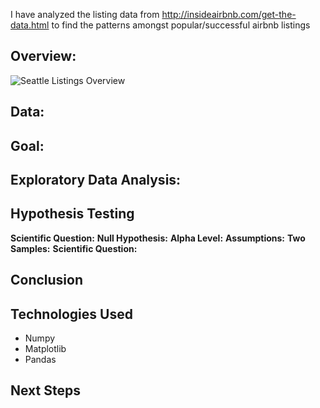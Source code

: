 I have analyzed the listing data from http://insideairbnb.com/get-the-data.html to find the patterns amongst popular/successful airbnb listings

## Overview:

![Seattle Listings Overview](https://user-images.githubusercontent.com/79812486/121740651-407f3500-cab2-11eb-88b4-43bc570f10ed.png)


## Data:

## Goal:

## Exploratory Data Analysis:

## Hypothesis Testing
**Scientific Question:**
**Null Hypothesis:**
**Alpha Level:**
**Assumptions:**
**Two Samples:**
**Scientific Question:**

## Conclusion

## Technologies Used
* Numpy
* Matplotlib
* Pandas

## Next Steps

